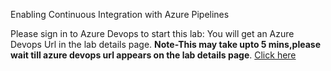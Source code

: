Enabling Continuous Integration with Azure Pipelines

Please sign in to Azure Devops to start this lab: You will get an Azure Devops Url in the lab details page.
**Note-This may take upto 5 mins,please wait till azure devops url appears on the lab details page**.
<a href="https://raw.githubusercontent.com/microsoft/azuredevopslabs/master/labs/azuredevops/continuousintegration/readme.md"> Click here</a>
